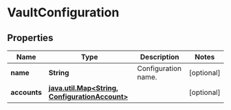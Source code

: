 

# VaultConfiguration

## Properties

Name | Type | Description | Notes
------------ | ------------- | ------------- | -------------
**name** | **String** | Configuration name. |  [optional]
**accounts** | [**java.util.Map&lt;String, ConfigurationAccount&gt;**](ConfigurationAccount.md) |  |  [optional]



